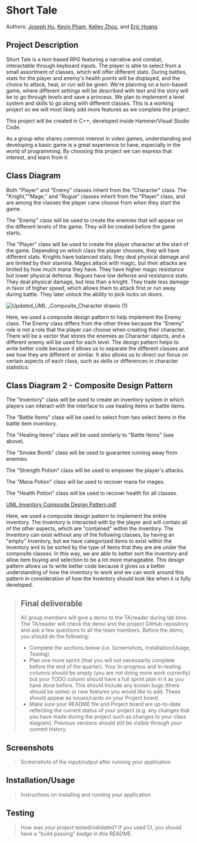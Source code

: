 # Short Tale
 
 Authors: [Joseph Hu](https://github.com/DooDooBard), [Kevin Pham](https://github.com/Kuvinn), [Kelley Zhou](https://github.com/kzhou034), and [Eric Hoang](https://github.com/Exeno2395)

## Project Description
 Short Tale is a text-based RPG featuring a narrative and combat, interactable through keyboard inputs. The player is able to select from a small assortment of classes, which will offer different stats. During battles, stats for the player and enemy's health points will be displayed, and the choice to attack, heal, or run will be given. We're planning on a turn-based game, where different settings will be described with text and the story will be to go through levels and save a princess. We plan to implement a level system and skills to go along with different classes. This is a working project so we will most likely add more features as we complete the project.
 
 This project will be created in C++, developed inside Hammer/Visual Studio Code.
 
 As a group who shares common interest in video games, understanding and developing a basic game is a great experience to have, especially in the world of programming. By choosing this project we can express that interest, and learn from it.

## Class Diagram
Both "Player" and "Enemy" classes inherit from the "Character" class. The "Knight,""Mage," and "Rogue" classes inherit from the "Player" class, and are among the classes the player cane choose from when they start the game. 

The "Enemy" class will be used to create the enemies that will appear on the different levels of the game. They will be created before the game starts.

The "Player" class will be used to create the player character at the start of the game. Depending on which class the player chooses, they will have different stats. Knights have balanced stats; they deal physical damage and are limited by their stamina. Mages attack with magic, but their attacks are limited by how much mana they have. They have higher magic resistance but lower physical defense. Rogues have low defense and resistance stats. They deal physical damage, but less than a knight. They trade less damage in favor of higher speed, which allows them to attack first or run away during battle. They later unlock the ability to pick locks on doors. 

![Updated_UML _Composite_Character drawio (1)](https://user-images.githubusercontent.com/77300057/168492580-58d385f3-576f-42be-8b36-c0c1ebb527e9.png)


Here, we used a composite design pattern to help implement the Enemy class. The Enemy class differs from the other three because the "Enemy" role is not a role that the player can choose when creating their character. There will be a vector that stores the enemies as Character objects, and a different enemy will be used for each level. The design pattern helps to write better code because it allows us to separate the different classes and see how they are different or similar. It also allows us to direct our focus on certain aspects of each class, such as skills or differences in character statistics.
 
 ## Class Diagram 2 - Composite Design Pattern

The "Inventory" class will be used to create an inventory system in which players can interact with the interface to use healing items or battle items.

The "Battle Items" class will be used to select from two select items in the battle item inventory.

The "Healing Items" class will be used similarly to "Battle Items" (see above).

The "Smoke Bomb" class will be used to guarantee running away from enemies.

The "Strength Potion" class will be used to empower the player's attacks.

The "Mana Potion" class will be used to recover mana for mages.

The "Health Potion" class will be used to recover health for all classes.

[UML Inventory Composite Design Pattern.pdf](https://github.com/cs100/final-project-jhu113_kzhou034_kpham130_ehoan011/files/8794274/UML.Inventory.Composite.Design.Pattern.pdf)


Here, we used a composite design pattern to implement the entire inventory. The Inventory is interacted with by the player and will contain all of the other aspects, which are "contained" within the Inventory. The Inventory can exist without any of the following classes, by having an "empty" Inventory, but we have categorized items to exist within the Inventory and to be sorted by the type of items that they are are under the composite classes. In this way, we are able to better sort the inventory and allow item buying and selection to be a lot more manageable. This design pattern allows us to write better code because it gives us a better understanding of how the inventory to work and we can work around this pattern in consideration of how the Inventory should look like when it is fully developed.
 
 > ## Final deliverable
 > All group members will give a demo to the TA/reader during lab time. The TA/reader will check the demo and the project GitHub repository and ask a few questions to all the team members. 
 > Before the demo, you should do the following:
 > * Complete the sections below (i.e. Screenshots, Installation/Usage, Testing)
 > * Plan one more sprint (that you will not necessarily complete before the end of the quarter). Your In-progress and In-testing columns should be empty (you are not doing more work currently) but your TODO column should have a full sprint plan in it as you have done before. This should include any known bugs (there should be some) or new features you would like to add. These should appear as issues/cards on your Project board.
 > * Make sure your README file and Project board are up-to-date reflecting the current status of your project (e.g. any changes that you have made during the project such as changes to your class diagram). Previous versions should still be visible through your commit history. 
 
 ## Screenshots
 > Screenshots of the input/output after running your application
 ## Installation/Usage
 > Instructions on installing and running your application
 ## Testing
 > How was your project tested/validated? If you used CI, you should have a "build passing" badge in this README.
 

